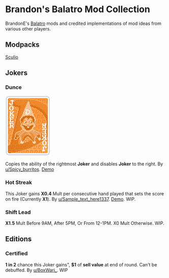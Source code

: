 # Brandon's Balatro Mod Collection

BrandonE's [Balatro](https://www.playbalatro.com/) mods and credited implementations of mod ideas from various other players.

## Modpacks

[Sculio](https://github.com/crmykybord/Sculio)

## Jokers

### Dunce

![Dunce](./assets/dunce.png)

Copies the ability of the rightmost **Joker** and disables **Joker** to the right. By [u/Spicy_burritos](https://www.reddit.com/r/balatro/comments/1insn7s/joker_concept_dunce/). [Demo](https://www.youtube.com/watch?v=sGT7FapBJec)

### Hot Streak

This Joker gains **X0.4** Mult per consecutive hand played that sets the score on fire (Currently **X1**). By [u/Sample_text_here1337](https://www.reddit.com/r/balatro/comments/1j7kmbo/custom_joker_that_i_think_would_be_a_lot_of_fun/). [Demo](https://www.youtube.com/watch?v=-qMaSwjut28). WIP.

### Shift Lead

**X1.5** Mult Before 9AM, After 5PM, Or From 12-1PM. X0 Mult Otherwise. WIP.

## Editions

### Certified
**1 in 2** chance this Joker gains", **$1** of **sell value** at end of round. Can't be debuffed. By [u/BoxWari_](https://www.reddit.com/r/balatro/comments/1jeo7e2/concept_for_a_new_card_edition_certified_joker/). WIP
